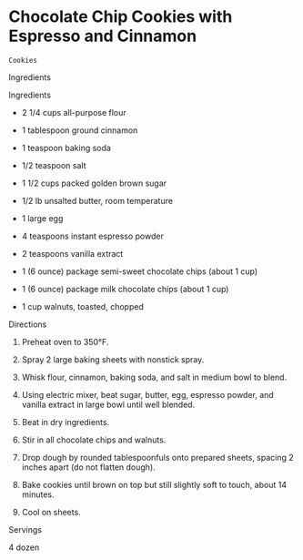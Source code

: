 # Chocolate Chip Cookies with Espresso and Cinnamon

`Cookies`

 

  Ingredients  

  Ingredients

 * 2 1/4 cups all-purpose flour

 * 1 tablespoon ground cinnamon

 * 1 teaspoon baking soda

 * 1/2 teaspoon salt

 * 1 1/2 cups packed golden brown sugar

 * 1/2 lb unsalted butter, room temperature

 * 1 large egg

 * 4 teaspoons instant espresso powder

 * 2 teaspoons vanilla extract

 * 1 (6 ounce) package semi-sweet chocolate chips (about 1 cup)

 * 1 (6 ounce) package milk chocolate chips (about 1 cup)

 * 1 cup walnuts, toasted, chopped

Directions

 1. Preheat oven to 350°F.

 2. Spray 2 large baking sheets with nonstick spray.

 3. Whisk flour, cinnamon, baking soda, and salt in medium bowl to blend.

 4. Using electric mixer, beat sugar, butter, egg, espresso powder, and vanilla extract in large bowl until well blended.

 5. Beat in dry ingredients.

 6. Stir in all chocolate chips and walnuts.

 7. Drop dough by rounded tablespoonfuls onto prepared sheets, spacing 2 inches apart (do not flatten dough).

 8. Bake cookies until brown on top but still slightly soft to touch, about 14 minutes.

 9. Cool on sheets.

  

   Servings  

  4 dozen  

 
